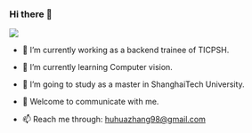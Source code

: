 ### Hi there 👋

<!--
**957001934/957001934** is a ✨ _special_ ✨ repository because its `README.md` (this file) appears on your GitHub profile.
Here are some ideas to get you started:

- 😄 Pronouns: ...
- ⚡ Fun fact: ...
-->
![](https://github-readme-stats.vercel.app/api?username=957001934)

- 🔭 I’m currently working as a backend trainee of TICPSH.  

- 🌱 I’m currently learning Computer vision.  

- 👯 I’m going to study as a master in ShanghaiTech University.  

- 💬 Welcome to communicate with me.  

- 📫 Reach me through: huhuazhang98@gmail.com  
